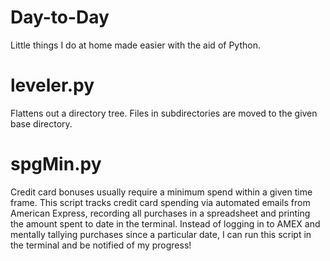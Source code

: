# Day-to-Day
Little things I do at home made easier with the aid of Python.

# leveler.py
Flattens out a directory tree. Files in subdirectories are moved to the given base directory.

# spgMin.py
Credit card bonuses usually require a minimum spend within a given time frame. This script tracks credit card spending via automated emails from American Express, recording all purchases in a spreadsheet and printing the amount spent to date in the terminal. Instead of logging in to AMEX and mentally tallying purchases since a particular date, I can run this script in the terminal and be notified of my progress!

